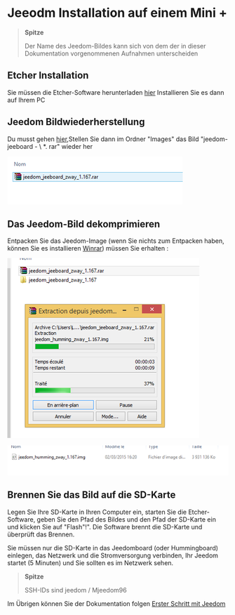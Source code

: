 # Jeeodm Installation auf einem Mini +

> **Spitze**
>
> Der Name des Jeedom-Bildes kann sich von dem der in dieser Dokumentation vorgenommenen Aufnahmen unterscheiden

## Etcher Installation

Sie müssen die Etcher-Software herunterladen [hier](https://etcher.io/) Installieren Sie es dann auf Ihrem PC

## Jeedom Bildwiederherstellung

Du musst gehen [hier](https://images.jeedom.com/jeeboard/),Stellen Sie dann im Ordner "Images" das Bild "jeedom-jeeboard - \ *. rar" wieder her

![install humming 1](images/install_humming_1.PNG)

## Das Jeedom-Bild dekomprimieren

Entpacken Sie das Jeedom-Image (wenn Sie nichts zum Entpacken haben, können Sie es installieren [Winrar](http://www.clubic.com/telecharger-fiche9632-Winrar.html)) müssen Sie erhalten :

![install humming 2](images/install_humming_2.PNG)

![install humming 8](images/install_humming_8.PNG)

## Brennen Sie das Bild auf die SD-Karte

Legen Sie Ihre SD-Karte in Ihren Computer ein, starten Sie die Etcher-Software, geben Sie den Pfad des Bildes und den Pfad der SD-Karte ein und klicken Sie auf "Flash"!". Die Software brennt die SD-Karte und überprüft das Brennen.

Sie müssen nur die SD-Karte in das Jeedomboard (oder Hummingboard) einlegen, das Netzwerk und die Stromversorgung verbinden, Ihr Jeedom startet (5 Minuten) und Sie sollten es im Netzwerk sehen.

> **Spitze**
>
> SSH-IDs sind jeedom / Mjeedom96

Im Übrigen können Sie der Dokumentation folgen [Erster Schritt mit Jeedom](https://doc.jeedom.com/de_DE/premiers-pas/index.html)
